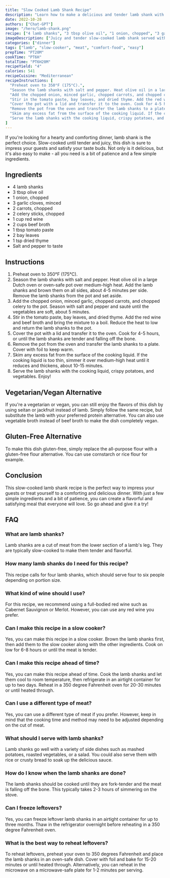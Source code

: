 ```yaml
---
title: "Slow Cooked Lamb Shank Recipe"
description: "Learn how to make a delicious and tender lamb shank with this easy slow-cooking recipe. The perfect dinner for any occasion!"
date: 2022-10-28
authors: ["Chat-GPT"]
image: "/hero/lamb-shank.png"
recipe: ["4 lamb shanks", "3 tbsp olive oil", "1 onion, chopped", "3 garlic cloves, minced", "2 carrots, chopped", "2 celery sticks, chopped", "1 cup red wine", "2 cups beef broth", "1 tbsp tomato paste", "2 bay leaves", "1 tsp dried thyme", "Salt and pepper to taste"]
imageDescription: ["Juicy and tender slow-cooked lamb shank served with crispy potatoes and vegetables"]
categories: ["dinner"]
tags: ["lamb", "slow-cooker", "meat", "comfort-food", "easy"]
prepTime: "PT20M"
cookTime: "PT6H"
totalTime: "PT6H20M"
recipeYield: "4"
calories: 541
recipeCuisine: "Mediterranean"
recipeInstructions: [
  "Preheat oven to 350°F (175°C).",
  "Season the lamb shanks with salt and pepper. Heat olive oil in a large Dutch oven or oven-safe pot over medium-high heat. Add the lamb shanks and brown them on all sides, about 4-5 minutes per side. Remove the lamb shanks from the pot and set aside.",
  "Add the chopped onion, minced garlic, chopped carrots, and chopped celery to the pot. Season with salt and pepper and sauté until the vegetables are soft, about 5 minutes.",
  "Stir in the tomato paste, bay leaves, and dried thyme. Add the red wine and beef broth and bring the mixture to a boil. Reduce the heat to low and return the lamb shanks to the pot.",
  "Cover the pot with a lid and transfer it to the oven. Cook for 4-5 hours, or until the lamb shanks are tender and falling off the bone.",
  "Remove the pot from the oven and transfer the lamb shanks to a plate. Cover with foil to keep warm.",
  "Skim any excess fat from the surface of the cooking liquid. If the cooking liquid is too thin, simmer it over medium-high heat until it reduces and thickens, about 10-15 minutes.",
  "Serve the lamb shanks with the cooking liquid, crispy potatoes, and vegetables. Enjoy!"
]
---
```


If you're looking for a hearty and comforting dinner, lamb shank is the perfect choice. Slow-cooked until tender and juicy, this dish is sure to impress your guests and satisfy your taste buds. Not only is it delicious, but it's also easy to make - all you need is a bit of patience and a few simple ingredients.

## Ingredients

- 4 lamb shanks
- 3 tbsp olive oil
- 1 onion, chopped
- 3 garlic cloves, minced
- 2 carrots, chopped
- 2 celery sticks, chopped
- 1 cup red wine
- 2 cups beef broth
- 1 tbsp tomato paste
- 2 bay leaves
- 1 tsp dried thyme
- Salt and pepper to taste

## Instructions

1. Preheat oven to 350°F (175°C).
2. Season the lamb shanks with salt and pepper. Heat olive oil in a large Dutch oven or oven-safe pot over medium-high heat. Add the lamb shanks and brown them on all sides, about 4-5 minutes per side. Remove the lamb shanks from the pot and set aside.
3. Add the chopped onion, minced garlic, chopped carrots, and chopped celery to the pot. Season with salt and pepper and sauté until the vegetables are soft, about 5 minutes.
4. Stir in the tomato paste, bay leaves, and dried thyme. Add the red wine and beef broth and bring the mixture to a boil. Reduce the heat to low and return the lamb shanks to the pot.
5. Cover the pot with a lid and transfer it to the oven. Cook for 4-5 hours, or until the lamb shanks are tender and falling off the bone.
6. Remove the pot from the oven and transfer the lamb shanks to a plate. Cover with foil to keep warm.
7. Skim any excess fat from the surface of the cooking liquid. If the cooking liquid is too thin, simmer it over medium-high heat until it reduces and thickens, about 10-15 minutes.
8. Serve the lamb shanks with the cooking liquid, crispy potatoes, and vegetables. Enjoy!

## Vegetarian/Vegan Alternative

If you're a vegetarian or vegan, you can still enjoy the flavors of this dish by using seitan or jackfruit instead of lamb. Simply follow the same recipe, but substitute the lamb with your preferred protein alternative. You can also use vegetable broth instead of beef broth to make the dish completely vegan.

## Gluten-Free Alternative

To make this dish gluten-free, simply replace the all-purpose flour with a gluten-free flour alternative. You can use cornstarch or rice flour for example.

## Conclusion

This slow-cooked lamb shank recipe is the perfect way to impress your guests or treat yourself to a comforting and delicious dinner. With just a few simple ingredients and a bit of patience, you can create a flavorful and satisfying meal that everyone will love. So go ahead and give it a try!

## FAQ

### What are lamb shanks?

Lamb shanks are a cut of meat from the lower section of a lamb's leg. They are typically slow-cooked to make them tender and flavorful.

### How many lamb shanks do I need for this recipe?

This recipe calls for four lamb shanks, which should serve four to six people depending on portion size.

### What kind of wine should I use?

For this recipe, we recommend using a full-bodied red wine such as Cabernet Sauvignon or Merlot. However, you can use any red wine you prefer.

### Can I make this recipe in a slow cooker?

Yes, you can make this recipe in a slow cooker. Brown the lamb shanks first, then add them to the slow cooker along with the other ingredients. Cook on low for 6-8 hours or until the meat is tender.

### Can I make this recipe ahead of time?

Yes, you can make this recipe ahead of time. Cook the lamb shanks and let them cool to room temperature, then refrigerate in an airtight container for up to two days. Reheat in a 350 degree Fahrenheit oven for 20-30 minutes or until heated through.

### Can I use a different type of meat?

Yes, you can use a different type of meat if you prefer. However, keep in mind that the cooking time and method may need to be adjusted depending on the cut of meat.

### What should I serve with lamb shanks?

Lamb shanks go well with a variety of side dishes such as mashed potatoes, roasted vegetables, or a salad. You could also serve them with rice or crusty bread to soak up the delicious sauce.

### How do I know when the lamb shanks are done?

The lamb shanks should be cooked until they are fork-tender and the meat is falling off the bone. This typically takes 2-3 hours of simmering on the stove.

### Can I freeze leftovers?

Yes, you can freeze leftover lamb shanks in an airtight container for up to three months. Thaw in the refrigerator overnight before reheating in a 350 degree Fahrenheit oven.

### What is the best way to reheat leftovers?

To reheat leftovers, preheat your oven to 350 degrees Fahrenheit and place the lamb shanks in an oven-safe dish. Cover with foil and bake for 15-20 minutes or until heated through. Alternatively, you can reheat in the microwave on a microwave-safe plate for 1-2 minutes per serving.